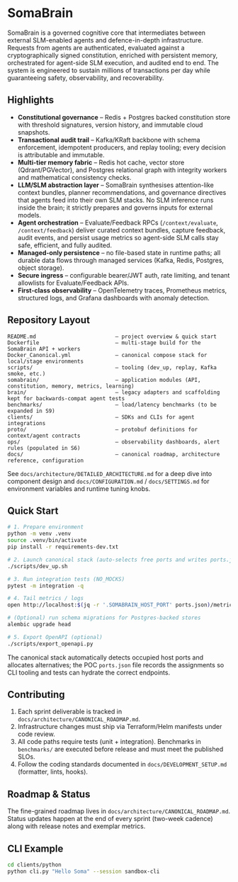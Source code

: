 # SomaBrain

SomaBrain is a governed cognitive core that intermediates between external SLM-enabled agents and
defence-in-depth infrastructure. Requests from agents are authenticated, evaluated against a
cryptographically signed constitution, enriched with persistent memory, orchestrated for
agent-side SLM execution, and audited end to end. The system is engineered to sustain millions of
transactions per day while guaranteeing safety, observability, and recoverability.

## Highlights

- **Constitutional governance** – Redis + Postgres backed constitution store with threshold
  signatures, version history, and immutable cloud snapshots.
- **Transactional audit trail** – Kafka/KRaft backbone with schema enforcement, idempotent
  producers, and replay tooling; every decision is attributable and immutable.
- **Multi-tier memory fabric** – Redis hot cache, vector store (Qdrant/PGVector), and Postgres
  relational graph with integrity workers and mathematical consistency checks.
- **LLM/SLM abstraction layer** – SomaBrain synthesises attention-like context bundles, planner
  recommendations, and governance directives that agents feed into their own SLM stacks. No SLM
  inference runs inside the brain; it strictly prepares and governs inputs for external models.
- **Agent orchestration** – Evaluate/Feedback RPCs (`/context/evaluate`, `/context/feedback`) deliver
  curated context bundles, capture feedback, audit events, and persist usage metrics so agent-side
  SLM calls stay safe, efficient, and fully audited.
- **Managed-only persistence** – no file-based state in runtime paths; all durable data flows
  through managed services (Kafka, Redis, Postgres, object storage).
- **Secure ingress** – configurable bearer/JWT auth, rate limiting, and tenant allowlists for Evaluate/Feedback APIs.
- **First-class observability** – OpenTelemetry traces, Prometheus metrics, structured logs, and
  Grafana dashboards with anomaly detection.

## Repository Layout

```
README.md                         – project overview & quick start
Dockerfile                        – multi-stage build for the SomaBrain API + workers
Docker_Canonical.yml              – canonical compose stack for local/stage environments
scripts/                          – tooling (dev_up, replay, Kafka smoke, etc.)
somabrain/                        – application modules (API, constitution, memory, metrics, learning)
brain/                            – legacy adapters and scaffolding kept for backwards-compat agent tests
benchmarks/                       – load/latency benchmarks (to be expanded in S9)
clients/                          – SDKs and CLIs for agent integrations
proto/                            – protobuf definitions for context/agent contracts
ops/                              – observability dashboards, alert rules (populated in S6)
docs/                             – canonical roadmap, architecture reference, configuration
```

See `docs/architecture/DETAILED_ARCHITECTURE.md` for a deep dive into component design and
`docs/CONFIGURATION.md` / `docs/SETTINGS.md` for environment variables and runtime tuning knobs.

## Quick Start

```bash
# 1. Prepare environment
python -m venv .venv
source .venv/bin/activate
pip install -r requirements-dev.txt

# 2. Launch canonical stack (auto-selects free ports and writes ports.json)
./scripts/dev_up.sh

# 3. Run integration tests (NO_MOCKS)
pytest -m integration -q

# 4. Tail metrics / logs
open http://localhost:$(jq -r '.SOMABRAIN_HOST_PORT' ports.json)/metrics

# (Optional) run schema migrations for Postgres-backed stores
alembic upgrade head

# 5. Export OpenAPI (optional)
./scripts/export_openapi.py
```

The canonical stack automatically detects occupied host ports and allocates alternatives; the
POC `ports.json` file records the assignments so CLI tooling and tests can hydrate the correct
endpoints.

## Contributing

1. Each sprint deliverable is tracked in `docs/architecture/CANONICAL_ROADMAP.md`.
2. Infrastructure changes must ship via Terraform/Helm manifests under code review.
3. All code paths require tests (unit + integration). Benchmarks in `benchmarks/` are executed
   before release and must meet the published SLOs.
4. Follow the coding standards documented in `docs/DEVELOPMENT_SETUP.md` (formatter, lints, hooks).

## Roadmap & Status

The fine-grained roadmap lives in `docs/architecture/CANONICAL_ROADMAP.md`. Status updates happen at
the end of every sprint (two-week cadence) along with release notes and exemplar metrics.

## CLI Example

```bash
cd clients/python
python cli.py "Hello Soma" --session sandbox-cli
```

